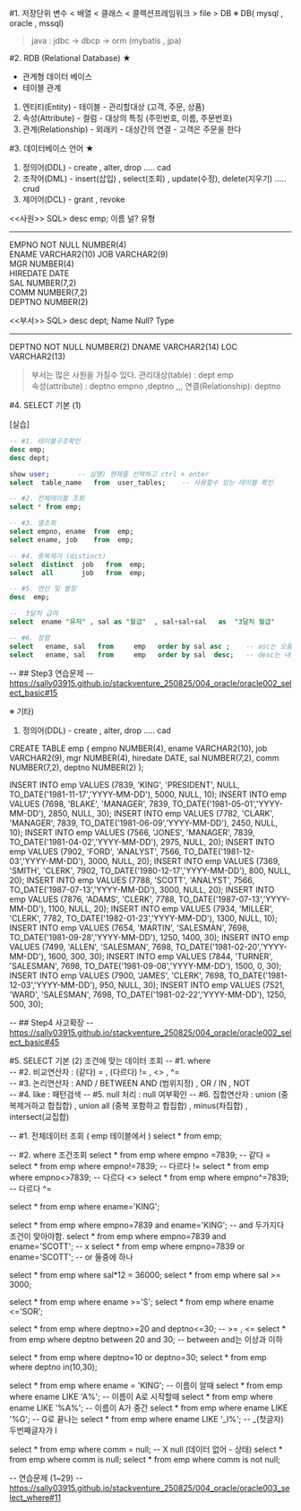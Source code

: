 #1. 저장단위
변수 < 배열 < 클래스 < 콜렉션프레임워크  > file > DB
※ DB( mysql , oracle , mssql)

> java : jdbc  → dbcp → orm (mybatis , jpa)

#2. RDB (Relational Database)  ★
-    관계형 데이터  베이스
-    테이블 관계
1. 엔티티(Entity)     - 테이블 - 관리할대상  (고객, 주문, 상품)
2. 속성(Attribute)    - 컬럼  - 대상의 특징 (주민번호, 이름, 주문번호)
3. 관계(Relationship) - 외래키 - 대상간의 연결    - 고객은 주문을 한다

#3. 데이터베이스 언어   ★
1. 정의어(DDL)  -  create ,  alter, drop    .....  cad 
2. 조작어(DML)  -  insert(삽입) , select(조회) , update(수정), delete(지우기) ..... crud
3. 제어어(DCL)  -  grant , revoke

<<사원>> 
SQL> desc emp;
이름       널?       유형           
-------- -------- ------------ 
EMPNO    NOT NULL NUMBER(4)    
ENAME             VARCHAR2(10) 
JOB               VARCHAR2(9)  
MGR               NUMBER(4)    
HIREDATE          DATE         
SAL               NUMBER(7,2)  
COMM              NUMBER(7,2)  
DEPTNO            NUMBER(2)    

<<부서>> 
SQL> desc dept;
 Name                                      Null?    Type
 ----------------------------------------- -------- ----------------------------
 DEPTNO                                    NOT NULL NUMBER(2)
 DNAME                                              VARCHAR2(14)
 LOC                                                VARCHAR2(13)

> 부서는 많은 사원을 가질수 있다.
관리대상(table)    :   dept       emp     
속성(attribute)   :   deptno     empno ,deptno ,,,
연결(Relationship):   deptno



#4. SELECT 기본 (1)


[실습]
```sql
-- #1. 테이블구조확인
desc emp;
desc dept;

show user;       -- 실행) 현재줄 선택하고 ctrl + enter
select  table_name   from  user_tables;    -- 사용할수 있는 테이블 확인

-- #2. 전체테이블 조회
select * from emp;

-- #3. 열조회
select empno, ename  from  emp;
select ename, job    from  emp;

-- #4. 중복제거 (distinct)
select  distinct  job   from  emp;
select  all       job   from  emp;

-- #5. 연산 및 별칭
desc  emp;

--  3달치 급여
select  ename "유저" , sal as "월급"  , sal+sal+sal   as  "3달치 월급"       from emp;

-- #6. 정렬
select   ename, sal   from     emp   order by sal asc ;    -- asc는 오름차순
select   ename, sal   from     emp   order by sal  desc;   -- desc는 내림차순
```
-- ## Step3 연습문제
-- https://sally03915.github.io/stackventure_250825/004_oracle/oracle002_select_basic#15

※ 기타)
1. 정의어(DDL)  -  create ,  alter, drop    .....  cad 

CREATE TABLE emp (
  empno NUMBER(4),
  ename VARCHAR2(10),
  job VARCHAR2(9),
  mgr NUMBER(4),
  hiredate DATE,
  sal NUMBER(7,2),
  comm NUMBER(7,2),
  deptno NUMBER(2)
);

INSERT INTO emp VALUES (7839, 'KING', 'PRESIDENT', NULL, TO_DATE('1981-11-17','YYYY-MM-DD'), 5000, NULL, 10);
INSERT INTO emp VALUES (7698, 'BLAKE', 'MANAGER', 7839, TO_DATE('1981-05-01','YYYY-MM-DD'), 2850, NULL, 30);
INSERT INTO emp VALUES (7782, 'CLARK', 'MANAGER', 7839, TO_DATE('1981-06-09','YYYY-MM-DD'), 2450, NULL, 10);
INSERT INTO emp VALUES (7566, 'JONES', 'MANAGER', 7839, TO_DATE('1981-04-02','YYYY-MM-DD'), 2975, NULL, 20);
INSERT INTO emp VALUES (7902, 'FORD', 'ANALYST', 7566, TO_DATE('1981-12-03','YYYY-MM-DD'), 3000, NULL, 20);
INSERT INTO emp VALUES (7369, 'SMITH', 'CLERK', 7902, TO_DATE('1980-12-17','YYYY-MM-DD'), 800, NULL, 20);
INSERT INTO emp VALUES (7788, 'SCOTT', 'ANALYST', 7566, TO_DATE('1987-07-13','YYYY-MM-DD'), 3000, NULL, 20);
INSERT INTO emp VALUES (7876, 'ADAMS', 'CLERK', 7788, TO_DATE('1987-07-13','YYYY-MM-DD'), 1100, NULL, 20);
INSERT INTO emp VALUES (7934, 'MILLER', 'CLERK', 7782, TO_DATE('1982-01-23','YYYY-MM-DD'), 1300, NULL, 10);
INSERT INTO emp VALUES (7654, 'MARTIN', 'SALESMAN', 7698, TO_DATE('1981-09-28','YYYY-MM-DD'), 1250, 1400, 30);
INSERT INTO emp VALUES (7499, 'ALLEN', 'SALESMAN', 7698, TO_DATE('1981-02-20','YYYY-MM-DD'), 1600, 300, 30);
INSERT INTO emp VALUES (7844, 'TURNER', 'SALESMAN', 7698, TO_DATE('1981-09-08','YYYY-MM-DD'), 1500, 0, 30);
INSERT INTO emp VALUES (7900, 'JAMES', 'CLERK', 7698, TO_DATE('1981-12-03','YYYY-MM-DD'), 950, NULL, 30);
INSERT INTO emp VALUES (7521, 'WARD', 'SALESMAN', 7698, TO_DATE('1981-02-22','YYYY-MM-DD'), 1250, 500, 30);
 

-- ## Step4 사고확장
-- https://sally03915.github.io/stackventure_250825/004_oracle/oracle002_select_basic#45




#5. SELECT 기본 (2)  조건에 맞는 데이터 조회
--  #1. where      
--  #2. 비교연산자 : (같다) = , (다르다) != , <>  ,  ^=   
--  #3. 논리연산자 : AND / BETWEEN      AND  (범위지정) , OR / IN , NOT    
--  #4. like     : 패턴검색
--  #5. null 처리 : null 여부확인 
--  #6. 집합연산자 : union (중복제거하고 합집합) ,  union all (중복 포함하고 합집합) , minus(차집합) , intersect(교집합)



-- #1. 전체데이터 조회 ( emp 테이블에서 )
select * from emp;

-- #2. where  조건조회
select * from emp  where  empno =7839;   -- 같다 =
select * from emp  where  empno!=7839;   -- 다르다 !=
select * from emp  where  empno<>7839;   -- 다르다 <>
select * from emp  where  empno^=7839;   -- 다르다 ^=

select * from emp where ename='KING';

select * from emp  where  empno=7839 and  ename='KING';  -- and 두가지다 조건이 맞아야함.
select * from emp  where  empno=7839 and  ename='SCOTT'; -- x
select * from emp  where  empno=7839 or   ename='SCOTT'; -- or 둘중에 하나

select * from emp  where  sal*12 = 36000;
select * from emp  where  sal >= 3000;

select * from emp where  ename >='S';
select * from emp where  ename <='SOR';

select * from emp  where deptno>=20  and  deptno<=30;   -- >= , <=
select * from emp  where deptno  between  20  and   30; -- between and는 이상과 이하

select * from emp  where deptno=10  or  deptno=30; 
select * from emp  where deptno  in(10,30);

select * from emp  where ename =     'KING';  -- 이름이 알때
select * from emp  where ename LIKE  'A%';    -- 이름이 A로 시작할때
select * from emp  where ename LIKE  '%A%';   -- 이름이 A가 중간
select * from emp  where ename LIKE  '%G';    -- G로 끝나는
select * from emp  where ename LIKE  '_I%';   -- _(첫글자) 두번째글자가 I

select * from emp  where comm =  null;  --  X  null (데이터 없어 - 상태)
select * from emp  where comm is null; 
select * from emp  where comm is not null; 


-- 연습문제  (1~29)
-- https://sally03915.github.io/stackventure_250825/004_oracle/oracle003_select_where#11